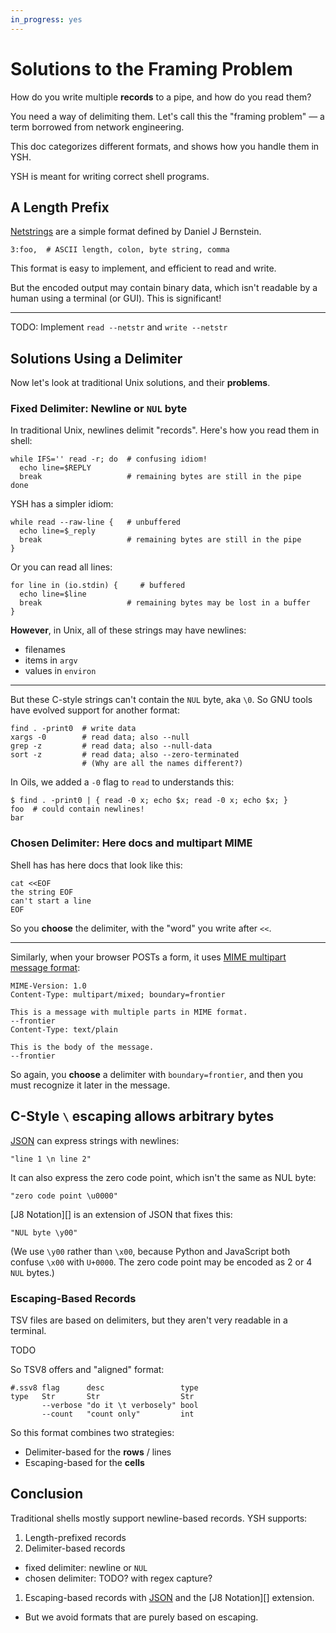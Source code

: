```yaml
---
in_progress: yes
---
```


Solutions to the Framing Problem
================================

How do you write multiple **records** to a pipe, and how do you read them?

You need a way of delimiting them.  Let's call this the "framing problem"
&mdash; a term borrowed from network engineering.

This doc categorizes different formats, and shows how you handle them in YSH.

YSH is meant for writing correct shell programs.

<div id="toc">
</div>

## A Length Prefix

[Netstrings][netstring] are a simple format defined by Daniel J Bernstein.

    3:foo,  # ASCII length, colon, byte string, comma

[netstring]: https://en.wikipedia.org/wiki/Netstring

This format is easy to implement, and efficient to read and write.

But the encoded output may contain binary data, which isn't readable by a human
using a terminal (or GUI).  This is significant!

---

TODO: Implement `read --netstr` and `write --netstr`

<!--
Like [J8 Notation][], this format is "8-bit clean", but:

- A netstring encoder is easier to write than a QSN encoder.  This may be
  useful if you don't have a library handy.
- It's more efficient to decode, in theory.
-->

## Solutions Using a Delimiter

Now let's look at traditional Unix solutions, and their **problems**.

### Fixed Delimiter: Newline or `NUL` byte

In traditional Unix, newlines delimit "records".  Here's how you read them in
shell:

    while IFS='' read -r; do  # confusing idiom!
      echo line=$REPLY
      break                   # remaining bytes are still in the pipe
    done

YSH has a simpler idiom:

    while read --raw-line {   # unbuffered
      echo line=$_reply
      break                   # remaining bytes are still in the pipe
    }

Or you can read all lines:

    for line in (io.stdin) {     # buffered
      echo line=$line
      break                   # remaining bytes may be lost in a buffer
    }

**However**, in Unix, all of these strings may have newlines:

- filenames
- items in `argv`
- values in `environ`

---

But these C-style strings can't contain the `NUL` byte, aka `\0`.  So GNU tools
have evolved support for another format:

    find . -print0  # write data
    xargs -0        # read data; also --null
    grep -z         # read data; also --null-data
    sort -z         # read data; also --zero-terminated
                    # (Why are all the names different?)

In Oils, we added a `-0` flag to `read` to understands this:

    $ find . -print0 | { read -0 x; echo $x; read -0 x; echo $x; }
    foo  # could contain newlines!
    bar

### Chosen Delimiter: Here docs and multipart MIME

Shell has has here docs that look like this:

    cat <<EOF
    the string EOF
    can't start a line
    EOF

So you **choose** the delimiter, with the "word" you write after `<<`.

---

Similarly, when your browser POSTs a form, it uses [MIME multipart message
format](https://en.wikipedia.org/wiki/MIME#Multipart_messages):

    MIME-Version: 1.0
    Content-Type: multipart/mixed; boundary=frontier
    
    This is a message with multiple parts in MIME format.
    --frontier
    Content-Type: text/plain
    
    This is the body of the message.
    --frontier

So again, you **choose** a delimiter with `boundary=frontier`, and then you
must recognize it later in the message.

## C-Style `\` escaping allows arbitrary bytes

[JSON][] can express strings with newlines:

    "line 1 \n line 2"

It can also express the zero code point, which isn't the same as NUL byte:

    "zero code point \u0000"

[J8 Notation][] is an extension of JSON that fixes this:

    "NUL byte \y00"

(We use `\y00` rather than `\x00`, because Python and JavaScript both confuse
`\x00` with `U+0000`.  The zero code point may be encoded as 2 or 4 `NUL`
bytes.)

[J8 Strings]: j8-notation.html
[JSON]: $xref

### Escaping-Based Records

TSV files are based on delimiters, but they aren't very readable in a terminal.

TODO

So TSV8 offers and "aligned" format:

    #.ssv8 flag      desc                 type
    type   Str       Str                  Str
           --verbose "do it \t verbosely" bool
           --count   "count only"         int

So this format combines two strategies:

- Delimiter-based for the **rows** / lines
- Escaping-based for the **cells**

## Conclusion

Traditional shells mostly support newline-based records.  YSH supports:

1. Length-prefixed records
1. Delimiter-based records
  - fixed delimiter: newline or `NUL`
  - chosen delimiter: TODO?  with regex capture?
1. Escaping-based records with [JSON][] and the [J8 Notation][] extension.
  - But we avoid formats that are purely based on escaping.
